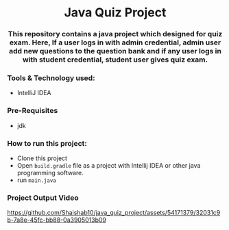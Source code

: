 # <div align=center> Java Quiz Project </div>

### <div align=center>This repository contains a java project which designed for quiz exam. Here, If a user logs in with admin credential,  admin user add new questions to the question bank and if any user logs in  with student credential, student user gives quiz exam. </div>

### Tools & Technology used:
- IntelliJ IDEA

### Pre-Requisites
- jdk

### How to run this project:
- Clone this project
- Open ```build.gradle``` file as a project with Intellij IDEA or other java programming software.
- run ```main.java```


### Project Output Video

https://github.com/Shaishab10/java_quiz_project/assets/54171379/32031c9b-7a8e-45fc-bb88-0a3905013b09
